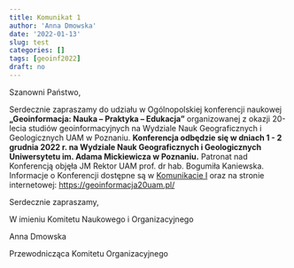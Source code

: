 ```yaml
---
title: Komunikat 1
author: 'Anna Dmowska'
date: '2022-01-13'
slug: test
categories: []
tags: [geoinf2022]
draft: no
---
```


Szanowni Państwo,

Serdecznie zapraszamy do udziału w Ogólnopolskiej konferencji naukowej **„Geoinformacja: Nauka – Praktyka – Edukacja”** organizowanej z okazji 20-lecia studiów geoinformacyjnych na Wydziale Nauk Geograficznych i Geologicznych UAM w Poznaniu. **Konferencja odbędzie się w dniach 1 - 2 grudnia 2022 r. na Wydziale Nauk Geograficznych i Geologicznych Uniwersytetu im. Adama Mickiewicza w Poznaniu.** Patronat nad Konferencją objęła JM Rektor UAM prof. dr hab. Bogumiła Kaniewska.
Informacje o Konferencji dostępne są w [Komunikacie I](https://geoinformacja20uam.pl/Geoinformacja_Komunikat_1.pdf) oraz na stronie internetowej:
https://geoinformacja20uam.pl/


Serdecznie zapraszamy,

W imieniu Komitetu Naukowego i Organizacyjnego

Anna Dmowska

Przewodnicząca Komitetu Organizacyjnego
